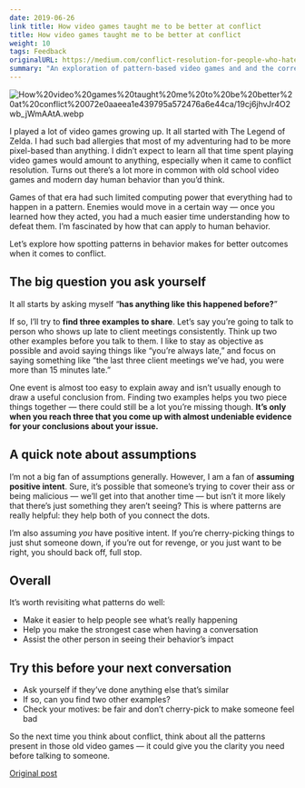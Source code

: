 ```yaml
---
date: 2019-06-26
link title: How video games taught me to be better at conflict
title: How video games taught me to be better at conflict
weight: 10
tags: Feedback
originalURL: https://medium.com/conflict-resolution-for-people-who-hate-conflict/how-video-games-taught-me-to-be-better-at-conflict-69cdb52e670f
summary: "An exploration of pattern-based video games and and the correlation to conflict at work."
---
```


![How%20video%20games%20taught%20me%20to%20be%20better%20at%20conflict%20072e0aaeea1e439795a572476a6e44ca/19cj6jhvJr4O2wb_jWmAAtA.webp](/img/19cj6jhvJr4O2wb_jWmAAtA.webp)

I played a lot of video games growing up. It all started with The Legend of Zelda. I had such bad allergies that most of my adventuring had to be more pixel-based than anything. I didn’t expect to learn all that time spent playing video games would amount to anything, especially when it came to conflict resolution. Turns out there’s a lot more in common with old school video games and modern day human behavior than you’d think.

Games of that era had such limited computing power that everything had to happen in a pattern. Enemies would move in a certain way — once you learned how they acted, you had a much easier time understanding how to defeat them. I’m fascinated by how that can apply to human behavior.

Let’s explore how spotting patterns in behavior makes for better outcomes when it comes to conflict.

## The big question you ask yourself

It all starts by asking myself “**has anything like this happened before?**”

If so, I’ll try to **find three examples to share**. Let’s say you’re going to talk to person who shows up late to client meetings consistently. Think up two other examples before you talk to them. I like to stay as objective as possible and avoid saying things like “you’re always late,” and focus on saying something like “the last three client meetings we’ve had, you were more than 15 minutes late.”

One event is almost too easy to explain away and isn’t usually enough to draw a useful conclusion from. Finding two examples helps you two piece things together — there could still be a lot you’re missing though. **It’s only when you reach three that you come up with almost undeniable evidence for your conclusions about your issue.**

## A quick note about assumptions

I’m not a big fan of assumptions generally. However, I am a fan of **assuming positive intent**. Sure, it’s possible that someone’s trying to cover their ass or being malicious — we’ll get into that another time — but isn’t it more likely that there’s just something they aren’t seeing? This is where patterns are really helpful: they help both of you connect the dots.

I’m also assuming *you* have positive intent. If you’re cherry-picking things to just shut someone down, if you’re out for revenge, or you just want to be right, you should back off, full stop.

## Overall

It’s worth revisiting what patterns do well:

- Make it easier to help people see what’s really happening
- Help you make the strongest case when having a conversation
- Assist the other person in seeing their behavior’s impact

## Try this before your next conversation

- Ask yourself if they’ve done anything else that’s similar
- If so, can you find two other examples?
- Check your motives: be fair and don’t cherry-pick to make someone feel bad

So the next time you think about conflict, think about all the patterns present in those old video games — it could give you the clarity you need before talking to someone.


[Original post](https://medium.com/conflict-resolution-for-people-who-hate-conflict/how-video-games-taught-me-to-be-better-at-conflict-69cdb52e670f)
